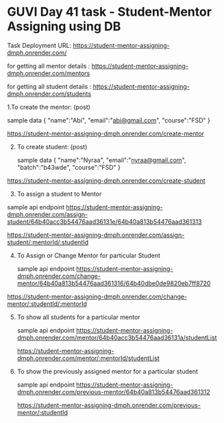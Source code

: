 # GUVI Day 41 task - Student-Mentor Assigning using DB

Task Deployment URL: https://student-mentor-assigning-dmph.onrender.com/


for getting all mentor details : https://student-mentor-assigning-dmph.onrender.com/mentors


for getting all student details : https://student-mentor-assigning-dmph.onrender.com/students


1.To create the mentor: (post)

  sample data
  {
      "name":"Abi",
      "email":"abi@gmail.com",
      "course":"FSD"
  }
  
https://student-mentor-assigning-dmph.onrender.com/create-mentor


2. To create student: (post)
   
   sample data
   {
      "name":"Nyraa",
      "email":"nyraa@gmail.com",
      "batch":"b43wde",
      "course":"FSD"
  }

https://student-mentor-assigning-dmph.onrender.com/create-student


3. To assign a student to Mentor
   
  sample api endpoint
  https://student-mentor-assigning-dmph.onrender.com/assign-student/64b40acc3b54476aad36131e/64b40a813b54476aad361313

  https://student-mentor-assigning-dmph.onrender.com/assign-student/:mentorId/:studentId  
  

4. To Assign or Change Mentor for particular Student
   
   sample api endpoint
  https://student-mentor-assigning-dmph.onrender.com/change-mentor/64b40a813b54476aad361316/64b40dbe0de9820eb7ff8720

  https://student-mentor-assigning-dmph.onrender.com/change-mentor/:studentId/:mentorId
  

5. To show all students for a particular mentor
   
   sample api endpoint
   https://student-mentor-assigning-dmph.onrender.com/mentor/64b40acc3b54476aad36131a/studentList

   https://student-mentor-assigning-dmph.onrender.com/mentor/:mentorId/studentList
   

6. To show the previously assigned mentor for a particular student
   
   sample api endpoint
   https://student-mentor-assigning-dmph.onrender.com/previous-mentor/64b40a813b54476aad361312

   https://student-mentor-assigning-dmph.onrender.com/previous-mentor/:studentId


   
